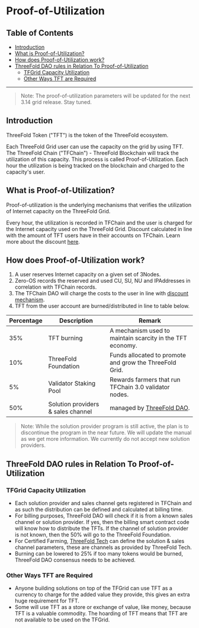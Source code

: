 <h1>Proof-of-Utilization</h1>

<h2> Table of Contents </h2>

- [Introduction](#introduction)
- [What is Proof-of-Utilization?](#what-is-proof-of-utilization)
- [How does Proof-of-Utilization work?](#how-does-proof-of-utilization-work)
- [ThreeFold DAO rules in Relation To Proof-of-Utilization](#threefold-dao-rules-in-relation-to-proof-of-utilization)
  - [TFGrid Capacity Utilization](#tfgrid-capacity-utilization)
  - [Other Ways TFT are Required](#other-ways-tft-are-required)

***

> Note: The proof-of-utilization parameters will be updated for the next 3.14 grid release. Stay tuned.

## Introduction

ThreeFold Token ("TFT") is the token of the ThreeFold ecosystem.

Each ThreeFold Grid user can use the capacity on the grid by using TFT. The ThreeFold Chain ("TFChain") - ThreeFold Blockchain will track the utilization of this capacity. This process is called Proof-of-Utilization. Each hour the utilization is being tracked on the blockchain and charged to the capacity's user.

## What is Proof-of-Utilization? 

Proof-of-utilization is the underlying mechanisms that verifies the utilization of Internet capacity on the ThreeFold Grid. 

Every hour, the utilization is recorded in TFChain and the user is charged for the Internet capacity used on the ThreeFold Grid. Discount calculated in line with the amount of TFT users have in their accounts on TFChain. Learn more about the discount [here](../cloud/pricing/staking_discount_levels.md).

## How does Proof-of-Utilization work?

1. A user reserves Internet capacity on a given set of 3Nodes.
2. Zero-OS records the reserved and used CU, SU, NU and IPAddresses in correlation with TFChain records.
3. The TFChain DAO will charge the costs to the user in line with [discount mechanism](../cloud/pricing/staking_discount_levels.md).
4. TFT from the user account are burned/distributed in line to table below.

| Percentage | Description                            | Remark                                                                   |
| ---------- | -------------------------------------- | ------------------------------------------------------------------------ |
| 35% | TFT burning            | A mechanism used to maintain scarcity in the TFT economy.  |
| 10% | ThreeFold Foundation   | Funds allocated to promote and grow the ThreeFold Grid.    |
| 5%  | Validator Staking Pool | Rewards farmers that run TFChain 3.0 validator nodes.      |
| 50% | Solution providers & sales channel | managed by [ThreeFold DAO](../about/dao/dao.md).             |

> Note: While the solution provider program is still active, the plan is to discontinue the program in the near future. We will update the manual as we get more information. We currently do not accept new solution providers.

## ThreeFold DAO rules in Relation To Proof-of-Utilization

### TFGrid Capacity Utilization

- Each solution provider and sales channel gets registered in TFChain and as such the distribution can be defined and calculated at billing time.
- For billing purposes, ThreeFold DAO will check if it is from a known sales channel or solution provider. If yes, then the billing smart contract code will know how to distribute the TFTs. If the channel of solution provider is not known, then the 50% will go to the ThreeFold Foundation.
- For Certified Farming, [ThreeFold Tech](../about/threefold_tech.md) can define the solution & sales channel parameters, these are channels as provided by ThreeFold Tech.
- Burning can be lowered to 25% if too many tokens would be burned, ThreeFold DAO consensus needs to be achieved.

### Other Ways TFT are Required

- Anyone building solutions on top of the TFGrid can use TFT as a currency to charge for the added value they provide, this gives an extra huge requirement for TFT.
- Some will use TFT as a store or exchange of value, like money, because TFT is a valuable commodity. The hoarding of TFT means that TFT are not available to be used on the TFGrid.


